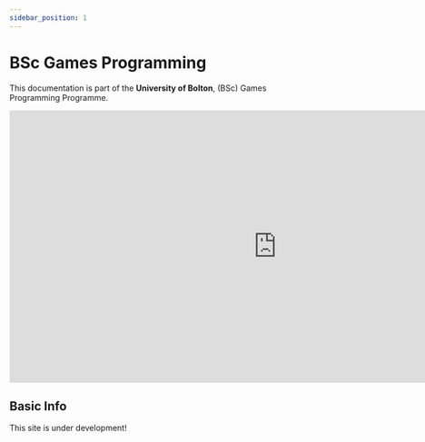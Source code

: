 ```yaml
---
sidebar_position: 1
---
```


# BSc Games Programming

This documentation is part of the **University of Bolton**, (BSc) Games Programming Programme.


<iframe
    width="940"
    height="480"
    src="https://www.youtube.com/embed/w62OAQpycNk"
    frameborder="0"
    allow="autoplay; encrypted-media"
    allowfullscreen
>
</iframe>


## Basic Info

This site is under development! 

